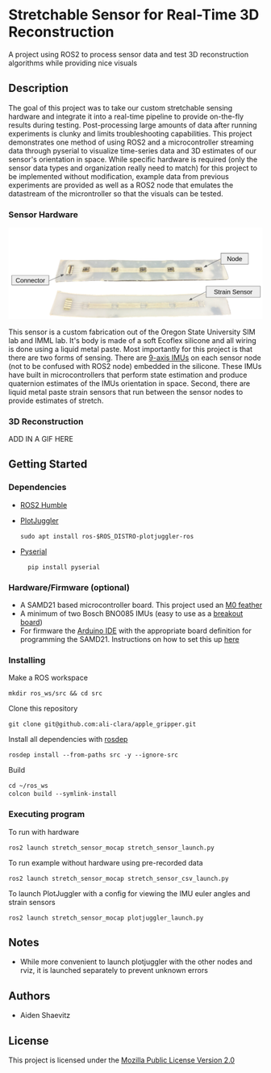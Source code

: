 # Stretchable Sensor for Real-Time 3D Reconstruction

A project using ROS2 to process sensor data and test 3D reconstruction algorithms while providing nice visuals

## Description

The goal of this project was to take our custom stretchable sensing hardware and integrate it into a real-time pipeline to provide on-the-fly results during testing. Post-processing large amounts of data after running experiments is clunky and limits troubleshooting capabilities. This project demonstrates one method of using ROS2 and a microcontroller streaming data through pyserial to visualize time-series data and 3D estimates of our sensor's orientation in space. While specific hardware is required (only the sensor data types and organization really need to match) for this project to be implemented without modification, example data from previous experiments are provided as well as a ROS2 node that emulates the datastream of the microntroller so that the visuals can be tested.

### Sensor Hardware
<p align="center">
  <img src="doc/sensor.png">
</p>

This sensor is a custom fabrication out of the Oregon State University SIM lab and IMML lab. It's body is made of a soft Ecoflex silicone and all wiring is done using a liquid metal paste. Most importantly for this project is that there are two forms of sensing. There are [9-axis IMUs](https://www.digikey.com/en/products/detail/ceva-technologies-inc/BNO085/9445940) on each sensor node (not to be confused with ROS2 node) embedded in the silicone. These IMUs have built in microcontrollers that perform state estimation and produce quaternion estimates of the IMUs orientation in space. Second, there are liquid metal paste strain sensors that run between the sensor nodes to provide estimates of stretch. 

### 3D Reconstruction

ADD IN A GIF HERE

## Getting Started

### Dependencies

- [ROS2 Humble](https://docs.ros.org/en/humble/Installation/Ubuntu-Install-Debians.html)

- [PlotJuggler](https://github.com/facontidavide/PlotJuggler)
  
      sudo apt install ros-$ROS_DISTRO-plotjuggler-ros
  
- [Pyserial](https://pyserial.readthedocs.io)

        pip install pyserial

### Hardware/Firmware (optional)
- A SAMD21 based microcontroller board. This project used an [M0 feather](https://www.adafruit.com/product/3403)
- A minimum of two Bosch BNO085 IMUs (easy to use as a [breakout board](https://www.adafruit.com/product/4754))
- For firmware the [Arduino IDE](https://www.arduino.cc/en/software) with the appropriate board definition for programming the SAMD21. Instructions on how to set this up [here](https://learn.adafruit.com/adafruit-feather-m0-basic-proto/using-with-arduino-ide)

### Installing

Make a ROS workspace

    mkdir ros_ws/src && cd src

Clone this repository

    git clone git@github.com:ali-clara/apple_gripper.git

Install all dependencies with [rosdep](https://docs.ros.org/en/humble/Tutorials/Intermediate/Rosdep.html)

    rosdep install --from-paths src -y --ignore-src

Build

    cd ~/ros_ws
    colcon build --symlink-install

### Executing program

To run with hardware
```
ros2 launch stretch_sensor_mocap stretch_sensor_launch.py
```
To run example without hardware using pre-recorded data
```
ros2 launch stretch_sensor_mocap stretch_sensor_csv_launch.py
```
To launch PlotJuggler with a config for viewing the IMU euler angles and strain sensors
```
ros2 launch stretch_sensor_mocap plotjuggler_launch.py
```

## Notes

- While more convenient to launch plotjuggler with the other nodes and rviz, it is launched separately to prevent unknown errors 

## Authors

- Aiden Shaevitz

## License

This project is licensed under the [Mozilla Public License Version 2.0](LICENSE.md)

 
